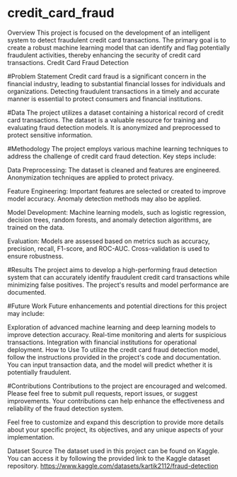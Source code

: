 # credit_card_fraud
Overview This project is focused on the development of an intelligent system to detect fraudulent credit card transactions. The primary goal is to create a robust machine learning model that can identify and flag potentially fraudulent activities, thereby enhancing the security of credit card transactions.
Credit Card Fraud Detection

#Problem Statement
Credit card fraud is a significant concern in the financial industry, leading to substantial financial losses for individuals and organizations. Detecting fraudulent transactions in a timely and accurate manner is essential to protect consumers and financial institutions.

#Data
The project utilizes a dataset containing a historical record of credit card transactions. The dataset is a valuable resource for training and evaluating fraud detection models. It is anonymized and preprocessed to protect sensitive information.

#Methodology
The project employs various machine learning techniques to address the challenge of credit card fraud detection. Key steps include:

Data Preprocessing: The dataset is cleaned and features are engineered. Anonymization techniques are applied to protect privacy.

Feature Engineering: Important features are selected or created to improve model accuracy. Anomaly detection methods may also be applied.

Model Development: Machine learning models, such as logistic regression, decision trees, random forests, and anomaly detection algorithms, are trained on the data.

Evaluation: Models are assessed based on metrics such as accuracy, precision, recall, F1-score, and ROC-AUC. Cross-validation is used to ensure robustness.

#Results
The project aims to develop a high-performing fraud detection system that can accurately identify fraudulent credit card transactions while minimizing false positives. The project's results and model performance are documented.

#Future Work
Future enhancements and potential directions for this project may include:

Exploration of advanced machine learning and deep learning models to improve detection accuracy.
Real-time monitoring and alerts for suspicious transactions.
Integration with financial institutions for operational deployment.
How to Use
To utilize the credit card fraud detection model, follow the instructions provided in the project's code and documentation. You can input transaction data, and the model will predict whether it is potentially fraudulent.

#Contributions
Contributions to the project are encouraged and welcomed. Please feel free to submit pull requests, report issues, or suggest improvements. Your contributions can help enhance the effectiveness and reliability of the fraud detection system.

Feel free to customize and expand this description to provide more details about your specific project, its objectives, and any unique aspects of your implementation.

Dataset Source
The dataset used in this project can be found on Kaggle. You can access it by following the provided link to the Kaggle dataset repository.
https://www.kaggle.com/datasets/kartik2112/fraud-detection


